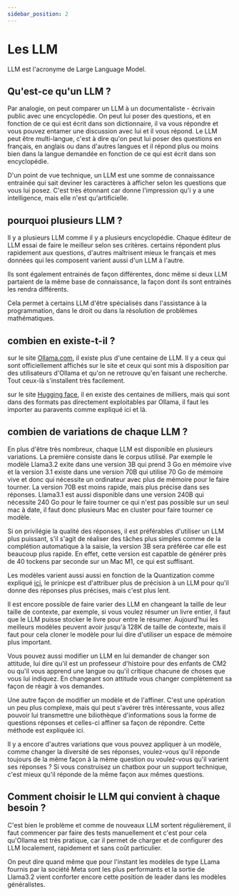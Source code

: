 ```yaml
---
sidebar_position: 2
---
```


# Les LLM

LLM est l'acronyme de Large Language Model.

## Qu'est-ce qu'un LLM ?

Par analogie, on peut comparer un LLM à un documentaliste - écrivain public avec une encyclopédie. On peut lui poser des questions, et en fonction de ce qui est écrit dans son dictionnaire, il va vous répondre et vous pouvez entamer une discussion avec lui et il vous répond. Le LLM peut être multi-langue, c'est à dire qu'on peut lui poser des questions en français, en anglais ou dans d'autres langues et il répond plus ou moins bien dans la langue demandée en fonction de ce qui est écrit dans son encyclopédie.

D'un point de vue technique, un LLM est une somme de connaissance entrainée qui sait deviner les caractères à afficher selon les questions que vous lui posez. C'est très étonnant car donne l'impression qu'i y a une intelligence, mais elle n'est qu'artificielle.

## pourquoi plusieurs LLM ?

Il y a plusieurs LLM comme il y a plusieurs encyclopédie. Chaque éditeur de LLM essai de faire le meilleur selon ses critères. certains répondent plus rapidement aux questions, d'autres maîtrisent mieux le français et mes données qui les composent varient aussi d'un LLM à l'autre.

Ils sont également entrainés de façon différentes, donc même si deux LLM partaient de la même base de connaissance, la façon dont ils sont entrainés les rendra différents.

Cela permet à certains LLM d'être spécialisés dans l'assistance à la programmation, dans le droit ou dans la résolution de problèmes mathématiques.

## combien en existe-t-il ?

sur le site [Ollama.com](https://ollama.com), il existe plus d'une centaine de LLM. Il y a ceux qui sont officiellement affichés sur le site et ceux qui sont mis à disposition par des utilisateurs d'Ollama et qu'on ne retrouve qu'en faisant une recherche. Tout ceux-là s'installent très facilement.

sur le site [Hugging face](https://huggingface.com), il en existe des centaines de milliers, mais qui sont dans des formats pas directement exploitables par Ollama, il faut les importer au paravents comme expliqué ici et là.

## combien de variations de chaque LLM ?

En plus d'être très nombreux, chaque LLM est disponible en plusieurs variations. La première consiste dans le corpus utilisé. Par exemple le modèle Llama3.2 exite dans une version 3B qui prend 3 Go en mémoire vive et la version 3.1 existe dans une version 70B qui utilise 70 Go de mémoire vive et donc qui nécessite un ordinateur avec plus de mémoire pour le faire tourner. La version 70B est moins rapide, mais plus précise dans ses réponses. Llama3.1 est aussi disponible dans une version 240B qui nécessite 240 Go pour le faire tourner ce qui n'est pas possible sur un seul mac à date, il faut donc plusieurs Mac en cluster pour faire tourner ce modèle.

Si on privilégie la qualité des réponses, il est préférables d'utiliser un LLM plus puissant, s'il s'agit de réaliser des tâches plus simples comme de la complétion automatique à la saisie, la version 3B sera préférée car elle est beaucoup plus rapide. En effet, cette version est capatble de générer près de 40 tockens par seconde sur un Mac M1, ce qui est suffisant.

Les modèles varient aussi aussi en fonction de la Quantization comme expliqué [ici](https://www.manuel.fr/docs/learn/Principes/Quantisastion), le prinicpe est d'attribuer plus de précision à un LLM pour qu'il donne des réponses plus précises, mais c'est plus lent.

Il est encore possible de faire varier des LLM en changeant la taille de leur taille de contexte, par exemple, si vous voulez résumer un livre entier, il faut que le LLM puisse stocker le livre pour entre le résumer. Aujourd'hui les meilleurs modèles peuvent avoir jusqu'à 128K de taille de contexte, mais il faut pour cela cloner le modèle pour lui dire d'utiliser un espace de mémoire plus important.

Vous pouvez aussi modifier un LLM en lui demander de changer son attitude, lui dire qu'il est un professeur d'histoire pour des enfants de CM2 ou qu'il vous apprend une langue ou qu'il critique chacune de choses que vous lui indiquez. En changeant son attitude vous changer complètement sa façon de réagir à vos demandes.

Une autre façon de modifier un modèle et de l'affiner. C'est une opération un peu plus complexe, mais qui peut s'avérer très intéressante, vous allez pouvoir lui transmettre une biliothèque d'informations sous la forme de questions réponses et celles-ci affiner sa façon de répondre. Cette méthode est expliquée ici.

Il y a encore d'autres variations que vous pouvez appliquer à un modèle, comme changer la diversité de ses réponses, voulez-vous qu'il réponde toujours de la même façon à la même question ou voulez-vous qu'il varient ses réponses ? Si vous construisez un chatbox pour un support technique, c'est mieux qu'il réponde de la même façon aux mêmes questions.

## Comment choisir le LLM qui convient à chaque besoin ?

C'est bien le problème et comme de nouveaux LLM sortent régulièrement, il faut commencer par faire des tests manuellement et c'est pour cela qu'Ollama est très pratique, car il permet de charger et de configurer des LLM localement, rapidement et sans coût particulier.

On peut dire quand même que pour l'instant les modèles de type LLama fournis par la société Meta sont les plus performants et la sortie de Llama3.2 vient conforter encore cette position de leader dans les modèles généralistes.